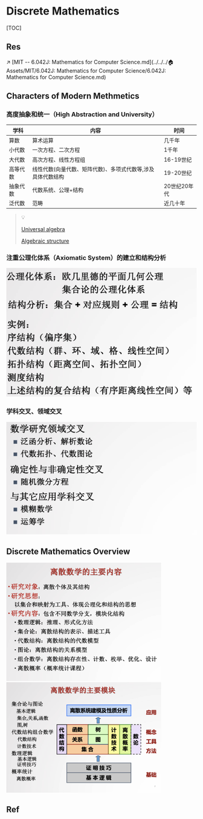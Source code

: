 # Discrete Mathematics



[TOC]



## Res

[🎬离散数学（全）-北京大学]: https://www.bilibili.com/video/BV1BW411n7gw/?share_source=copy_web&vd_source=7740584ebdab35221363fc24d1582d9d "配课件"
[🎬【MIT-离散数学】高级程序员必备知识！+专业中英文字幕！]: https://www.bilibili.com/video/BV1zh41167Uy?share_source=copy_web&vd_source=7740584ebdab35221363fc24d1582d9d
[📖 离散数学]:"屈婉玲"
[📖 离散数学]:"左孝凌"
[📖 Discrete Mathematics]:"Kenneth.H.Rosen"
[💬 Discrete Mathematics and Functional Programming]:http://cs.wheaton.edu/%7Etvandrun/dmfp/



↗️ [MIT -- 6.042J: Mathematics for Computer Science.md](../../../🏠 Assets/MIT/6.042J: Mathematics for Computer Science/6.042J: Mathematics for Computer Science.md) 



## Characters of Modern Methmetics

### 高度抽象和统一（High Abstraction and University）

| **学科** | **内容**                                                    | **时间**     |
| -------- | ----------------------------------------------------------- | ------------ |
| 算数     | 算术运算                                                    | 几千年       |
| 小代数   | 一次方程、二次方程                                          | 1千年        |
| 大代数   | 高次方程、线性方程组                                        | 16-19世纪    |
| 高等代数 | 线性代数(向量代数、矩阵代数)、多项式代数等,涉及具体代数结构 | 19-20世纪    |
| 抽象代数 | 代数系统、公理+结构                                         | 20世纪20年代 |
| 泛代数   | 范畴                                                        | 近几十年     |

> :bulb: 
>
> [Universal algebra](https://en.wikipedia.org/wiki/Universal_algebra)
>
> [Algebraic structure](https://en.wikipedia.org/wiki/Algebraic_structure)



### 注重公理化体系（Axiomatic System）的建立和结构分析

<img src="../../../../Assets/Pics/Screenshot 2023-01-05 at 5.36.56 PM.png" alt="Screenshot 2023-01-05 at 5.36.56 PM" style="zoom:50%;" />



### 学科交叉、领域交叉

<img src="../../../../Assets/Pics/Screenshot 2023-01-05 at 5.38.12 PM.png" alt="Screenshot 2023-01-05 at 5.38.12 PM" style="zoom:50%;" />



## Discrete Mathematics Overview

<img src="../../../../Assets/Pics/Screenshot 2023-01-05 at 5.38.49 PM.png" alt="Screenshot 2023-01-05 at 5.38.49 PM" style="zoom:40%;" />

<img src="../../../../Assets/Pics/Screenshot 2023-01-05 at 5.39.04 PM.png" alt="Screenshot 2023-01-05 at 5.39.04 PM" style="zoom:40%;" />



## Ref

